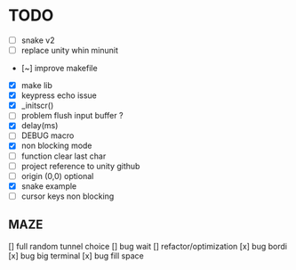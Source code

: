 # TODO

- [ ] snake v2
- [ ] replace unity whin minunit
- [~] improve makefile
- [x] make lib
- [x] keypress echo issue
- [x] _initscr() 
- [ ] problem flush input buffer ?
- [x] delay(ms) 
- [ ] DEBUG macro
- [x] non blocking mode
- [ ] function clear last char 
- [ ] project reference to unity github
- [ ] origin (0,0) optional
- [x] snake example
- [ ] cursor keys non blocking

## MAZE

  [] full random tunnel choice
  [] bug wait
  [] refactor/optimization
  [x] bug bordi
  [x] bug big terminal
  [x] bug fill space